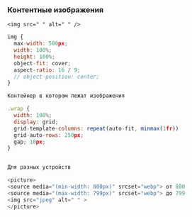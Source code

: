 <!-- # Адаптив img

### Фоновые изображения
### Обязательные свойства:  `min-heigth` `max-width` `width: 100%`

 `background-repeat: no-repeat` фоновое изображение не повторяется, остаётся только одно внутри элемента.
 `background-position: -130px -80px;` перемещать  картинку в блоке котором она находится

`background-size: cover;` `background-size: contain;`

![](https://doka.guide/css/background-size/images/contain-and-cover-1200w.webp)

 `background-position: center;` - центрирует изображение (используют чаще всего)

 `background-clip` определяет, в каких областях будет находиться фоновая картинка и фоновый цвет блока.
  `background-attachment` определяет будет ли фон прокручиваться вместе со страницей или будет зафиксирован на одном месте. Часто используется для создания так называемого эффекта параллакса. -->

### Контентные изображения

`<img src=" " alt=" " />`

```javascript
img {
  max-width: 500px;
  width: 100%;
  height: 100%;
  object-fit: cover;
  aspect-ratio: 16 / 9;
  // object-position: center;
}

Контейнер в котором лежат изображения

.wrap {
  width: 100%;
  display: grid;
  grid-template-columns: repeat(auto-fit, minmax(1fr))
  grid-auto-rows: 250px;
  gap; 10px;
}


Для разных устройств

<picture>
<source media="(min-width: 800px)" srcset="webp"> от 800
<source media="(max-width: 799px)" srcset="webp"> до 799
<img src="jpeg" alt=" " >
</picture>
```
